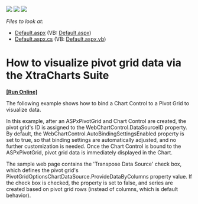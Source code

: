 <!-- default badges list -->
![](https://img.shields.io/endpoint?url=https://codecentral.devexpress.com/api/v1/VersionRange/134574257/13.1.4%2B)
[![](https://img.shields.io/badge/Open_in_DevExpress_Support_Center-FF7200?style=flat-square&logo=DevExpress&logoColor=white)](https://supportcenter.devexpress.com/ticket/details/E2912)
[![](https://img.shields.io/badge/📖_How_to_use_DevExpress_Examples-e9f6fc?style=flat-square)](https://docs.devexpress.com/GeneralInformation/403183)
<!-- default badges end -->
<!-- default file list -->
*Files to look at*:

* [Default.aspx](./CS/ASPxPivotGrid_ChartIntegration/Default.aspx) (VB: [Default.aspx](./VB/ASPxPivotGrid_ChartIntegration/Default.aspx))
* [Default.aspx.cs](./CS/ASPxPivotGrid_ChartIntegration/Default.aspx.cs) (VB: [Default.aspx.vb](./VB/ASPxPivotGrid_ChartIntegration/Default.aspx.vb))
<!-- default file list end -->
# How to visualize pivot grid data via the XtraCharts Suite
<!-- run online -->
**[[Run Online]](https://codecentral.devexpress.com/e2912/)**
<!-- run online end -->


<p>The following example shows how to bind a Chart Control to a Pivot Grid to visualize data.</p><p>In this example, after an ASPxPivotGrid and Chart Control are created, the pivot grid's ID is assigned to the WebChartControl.DataSourceID property. By default, the WebChartControl.AutoBindingSettingsEnabled property is set to true, so that binding settings are automatically adjusted, and no further customization is needed.  Once the Chart Control is bound to the ASPxPivotGrid, pivot grid data is immediately displayed in the Chart.</p><p>The sample web page contains the 'Transpose Data Source' check box, which defines the pivot grid's PivotGridOptionsChartDataSource.ProvideDataByColumns property value. If the check box is checked, the property is set to false, and series are created based on pivot grid rows (instead of columns, which is default behavior).</p>

<br/>


